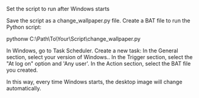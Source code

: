 Set the script to run after Windows starts

 Save the script as a change_wallpaper.py file.
 Create a BAT file to run the Python script:

 pythonw C:\Path\To\Your\Script\change_wallpaper.py

 In Windows, go to Task Scheduler.
 Create a new task:
 In the General section, select your version of Windows..
 In the Trigger section, select the "At log on" option and 'Any user'.
 In the Action section, select the BAT file you created.

In this way, every time Windows starts, the desktop image will change automatically.
